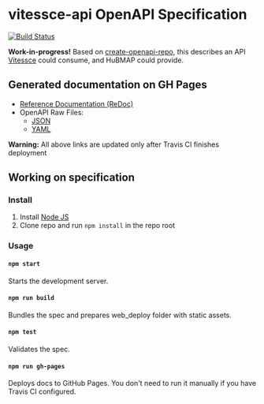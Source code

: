 # vitessce-api OpenAPI Specification
[![Build Status](https://travis-ci.com/hms-dbmi/vitessce-api.svg?branch=master)](https://travis-ci.com/hms-dbmi/vitessce-api)

**Work-in-progress!** Based on [create-openapi-repo](https://github.com/Redocly/create-openapi-repo),
this describes an API [Vitessce](https://github.com/hms-dbmi/vitessce) could consume,
and HuBMAP could provide.

## Generated documentation on GH Pages

- [Reference Documentation (ReDoc)](https://hms-dbmi.github.io/vitessce-api/)
- OpenAPI Raw Files:
  - [JSON](https://hms-dbmi.github.io/vitessce-api/openapi.json)
  - [YAML](https://hms-dbmi.github.io/vitessce-api/openapi.yaml)

**Warning:** All above links are updated only after Travis CI finishes deployment

## Working on specification
### Install

1. Install [Node JS](https://nodejs.org/)
2. Clone repo and run `npm install` in the repo root

### Usage

#### `npm start`
Starts the development server.

#### `npm run build`
Bundles the spec and prepares web_deploy folder with static assets.

#### `npm test`
Validates the spec.

#### `npm run gh-pages`
Deploys docs to GitHub Pages. You don't need to run it manually if you have Travis CI configured.
